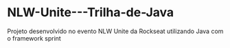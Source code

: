# NLW-Unite---Trilha-de-Java
Projeto desenvolvido no evento NLW Unite da Rockseat utilizando Java com o framework sprint
